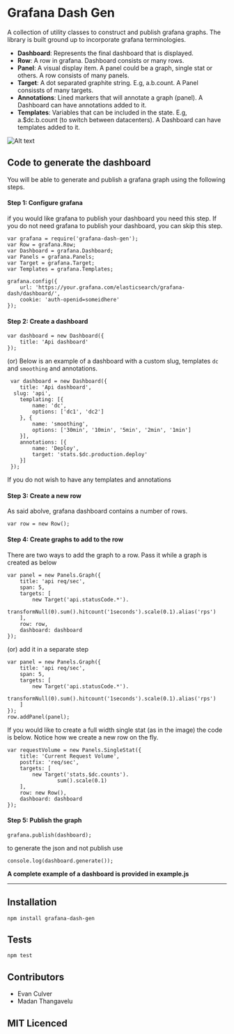 # Grafana Dash Gen

A collection of utility classes to construct and publish grafana graphs. The library is built ground up to incorporate grafana terminologies. 

- **Dashboard**: Represents the final dashboard that is displayed.
- **Row**: A row in grafana. Dashboard consists or many rows.
- **Panel**: A visual display item. A panel could be a graph, single stat or others. A row consists of many panels.
- **Target**: A dot separated graphite string. E.g, a.b.count. A Panel consissts of many targets.
- **Annotations**: Lined markers that will annotate a graph (panel). A Dashboard can have annotations added to it. 
- **Templates**: Variables that can be included in the state. E.g, a.$dc.b.count (to switch between datacenters). A Dashboard can have templates added to it. 

![Alt text](/grafana.png?raw=true "Optional Title")

## Code to generate the dashboard

You will be able to generate and publish a grafana graph using the following steps. 

#### Step 1: Configure grafana 
if you would like grafana to publish your dashboard you need this step. If you do not need grafana to publish your dashboard, you can skip this step. 
```
var grafana = require('grafana-dash-gen');
var Row = grafana.Row;
var Dashboard = grafana.Dashboard;
var Panels = grafana.Panels;
var Target = grafana.Target;
var Templates = grafana.Templates;

grafana.config({
	url: 'https://your.grafana.com/elasticsearch/grafana-dash/dashboard/',
	cookie: 'auth-openid=someidhere'
});
```
#### Step 2: Create a dashboard
```
var dashboard = new Dashboard({
	title: 'Api dashboard'
});
```
(or) Below is an example of a dashboard with a custom slug, templates `dc` and `smoothing` and annotations.
```
 var dashboard = new Dashboard({
 	title: 'Api dashboard',
  slug: 'api',
 	templating: [{
 		name: 'dc',
 		options: ['dc1', 'dc2']
 	}, {
 		name: 'smoothing',
 		options: ['30min', '10min', '5min', '2min', '1min']
 	}],
 	annotations: [{
 		name: 'Deploy',
 		target: 'stats.$dc.production.deploy'
 	}]
 });
```

If you do not wish to have any templates and annotations

#### Step 3: Create a new row
As said abolve, grafana dashboard contains a number of rows. 
```
var row = new Row();
```

#### Step 4: Create graphs to add to the row
There are two ways to add the graph to a row. Pass it while a graph is created as below
```
var panel = new Panels.Graph({
	title: 'api req/sec',
	span: 5, 
	targets: [
		new Target('api.statusCode.*').
					transformNull(0).sum().hitcount('1seconds').scale(0.1).alias('rps')
	],
	row: row,
	dashboard: dashboard
});
```

(or) add it in a separate step
```
var panel = new Panels.Graph({
	title: 'api req/sec',
	span: 5,
	targets: [
		new Target('api.statusCode.*').
					transformNull(0).sum().hitcount('1seconds').scale(0.1).alias('rps')
	]
});
row.addPanel(panel);
```

If you would like to create a full width single stat (as in the image) the code is below. Notice how we create a new row on the fly. 
```
var requestVolume = new Panels.SingleStat({
	title: 'Current Request Volume',
	postfix: 'req/sec',
	targets: [
		new Target('stats.$dc.counts').
				sum().scale(0.1)
	],
	row: new Row(),
	dashboard: dashboard
});
```
#### Step 5: Publish the graph
```
grafana.publish(dashboard);
```

to generate the json and not publish use

```
console.log(dashboard.generate());
```

**A complete example of a dashboard is provided in example.js**


-----

## Installation

`npm install grafana-dash-gen`

## Tests

`npm test`

## Contributors

 - Evan Culver
 - Madan Thangavelu

## MIT Licenced


